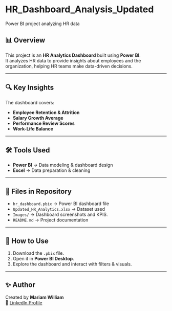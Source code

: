 # HR_Dashboard_Analysis_Updated
Power BI project analyzing HR data

## 📊 Overview
This project is an **HR Analytics Dashboard** built using **Power BI**.  
It analyzes HR data to provide insights about employees and the organization, helping HR teams make data-driven decisions.  

---

## 🔍 Key Insights
The dashboard covers:
- **Employee Retention & Attrition**
- **Salary Growth Average**
- **Performance Review Scores**
- **Work-Life Balance**

---

## 🛠 Tools Used
- **Power BI** → Data modeling & dashboard design  
- **Excel** → Data preparation & cleaning  

---

## 📂 Files in Repository
- `hr_dashboard.pbix` → Power BI dashboard file  
- `Updated_HR_Analytics.xlsx` → Dataset used  
- `Images/` → Dashboard screenshots and KPIS.  
- `README.md` → Project documentation  

---


## 🚀 How to Use
1. Download the `.pbix` file.  
2. Open it in **Power BI Desktop**.  
3. Explore the dashboard and interact with filters & visuals.  

---

## ✨ Author
Created by **Mariam William**  
🔗 [LinkedIn Profile]([https://www.linkedin.com](https://www.linkedin.com/in/mariam-william-7b5685378/))  



